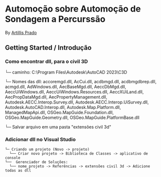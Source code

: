 # Automoção sobre Automoção de Sondagem a Percurssão
By [Artillis Prado](https://github.com/TilinhoFrond-End)

## Getting Started / Introdução

### Como encontrar dll, para o civil 3D
  <p>└─ caminho: C:\Program Files\Autodesk\AutoCAD 2023\C3D </p> 
  <p>└─ Nomes das dll: 
        accoremgd.dll,
        AcCui.dll,
        acdbmgd.dll,
        acdbmgdbrep.dll,
        acmgd.dll,
        AdWindows.dll,
        AecBaseMgd.dll,
        AeccDbMgd.dll,
        AeccUiWindows.dll,
        AeccUiWindows.Resources.dll,
        AeccXUiLand.dll,
        AecPropDataMgd.dll,
        AecPropertyManagement.dll,
        Autodesk.AECC.Interop.Survey.dll,
        Autodesk.AECC.Interop.UiSurvey.dll,
        Autodesk.AutoCAD.Interop.dll,
        Autodesk.Map.Platform.dll,
        ManagedMapApi.dll,
        OSGeo.MapGuide.Foundation.dll,
        OSGeo.MapGuide.Geometry.dll,
        OSGeo.MapGuide.PlatformBase.dll</p>
  <p>└─ Salvar arquivo em uma pasta "extensões civil 3d"</p>

  ### Adicionar dll no Visual Studio
    └─ Criando um projeto (Novo -> projeto)
      └── Criar novo projeto -> Biblioteca de Classes -> aplicativo de console
    └──  Gerenciador de Soluções:
      └── nome_projeto -> Referências -> extensões civil 3d -> Adicione todas as dll
